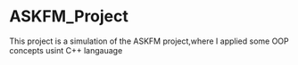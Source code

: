 # ASKFM_Project
This project is a simulation of the ASKFM project,where I applied some OOP concepts usint C++ langauage
